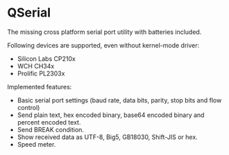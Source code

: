QSerial
====================

The missing cross platform serial port utility with batteries included.

Following devices are supported, even without kernel-mode driver:

- Silicon Labs CP210x
- WCH CH34x
- Prolific PL2303x

Implemented features:

- Basic serial port settings (baud rate, data bits, parity, stop bits and flow control)
- Send plain text, hex encoded binary, base64 encoded binary and percent encoded text.
- Send BREAK condition.
- Show received data as UTF-8, Big5, GB18030, Shift-JIS or hex.
- Speed meter.

